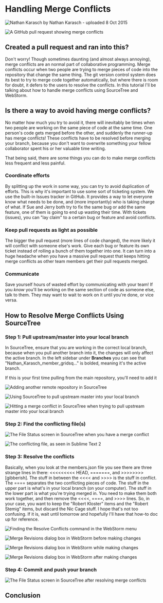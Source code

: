 # Handling Merge Conflicts

![Nathan Karasch](../../_images/members/Karasch-Nathan-sm.jpg) by Nathan Karasch - uploaded 8 Oct 2015

![A GitHub pull request showing merge conflicts](../../_images/resources/tutorials/merge_conflict/merge-conflicts-00.png)

## Created a pull request and ran into this?

Don't worry! Though sometimes daunting (and almost always annoying), merge conflicts are an normal part of
collaborative programming. Merge conflicts occur when two people are trying to merge pieces of code into the repository
that change the same thing. The git version control system does its best to try to merge code together automatically,
but where there is room for doubt, it defers to the users to resolve the conflicts. In this tutorial I'll be talking
about how to handle merge conflicts using SourceTree and WebStorm.

## Is there a way to avoid having merge conflicts?

No matter how much you try to avoid it, there will inevitably be times when two people are working on the same piece
of code at the same time. One person's code gets merged before the other, and suddenly the runner-up has merge conflicts!
These conflicts have to be resolved before merging your branch, because you don't want to overwrite something your
fellow collaborator spent his or her valuable time writing.

That being said, there are some things you can do to make merge conflicts less frequent and less painful.

### Coordinate efforts

By splitting up the work in some way, you can try to avoid duplication of efforts. This is why it's important to use
some sort of ticketing system. We use the built-in Issues tracker in GitHub. It provides a way to let everyone know
what needs to be done, and (more importantly) who is taking charge of what. If Sue and Jerry both try to fix the same
bug or add the same feature, one of them is going to end up wasting their time. With tickets (issues), you can "lay
claim" to a certain bug or feature and avoid conflicts.

### Keep pull requests as light as possible

The bigger the pull request (more lines of code changed), the more likely it will conflict with someone else's work.
Give each bug or feature its own ticket instead of rolling a bunch of them together into one. It can turn into a huge
headache when you have a massive pull request that keeps hitting merge conflicts as other team members get their
pull requests merged.

### Communicate

Save yourself hours of wasted effort by communicating with your team! If you *know* you'll be working on the same
section of code as someone else, talk to them. They may want to wait to work on it until you're done, or vice versa.

## How to Resolve Merge Conflicts Using SourceTree

### Step 1: Pull upstream/master into your local branch

In SourceTree, ensure that you are working in the correct local branch, because when you pull another branch into it,
the changes will only affect the active branch. In the left sidebar under **Branches** you can see that
"Nathan_Karasch_member_gridsq..." is bolded, meaning it's the active branch.

If this is your first time pulling from the main repository, you'll need to add it

![Adding another remote repository in SourceTree](../../_images/resources/tutorials/merge_conflict/merge-conflicts-01a.png)

![Using SourceTree to pull upstream master into your local branch](../../_images/resources/tutorials/merge_conflict/merge-conflicts-01b.png)

![Hitting a merge conflict in SourceTree when trying to pull upstream master into your local branch](../../_images/resources/tutorials/merge_conflict/merge-conflicts-02.png)

### Step 2: Find the conflicting file(s)

![The File Status screen in SourceTree when you have a merge conflict](../../_images/resources/tutorials/merge_conflict/merge-conflicts-03.png)

![The conflicting file, as seen in Sublime Text 2](../../_images/resources/tutorials/merge_conflict/merge-conflicts-04.png)

### Step 3: Resolve the conflicts

Basically, when you look at the members.json file you see there are three strange lines in there: <<<<<<<<< HEAD, =======,
and >>>>>>>> [gibberish]. The stuff in between the <<<< and >>>> is the stuff in conflict. The ==== separates the two conflicting pieces of code.
The stuff in the upper part is what's in your local branch (on your computer). The stuff in the lower part is what you're trying merged in.
You need to make them both work together, and then remove the <<<<, ====, and >>>> lines. So, in your case, you want to keep the
"Robert Kloster" items and the "Robert Stemig" items, but discard the Nic Cage stuff. I hope that's not too confusing. If it is,
wait until tomorrow and hopefully I'll have that how-to doc up for reference.

![Finding the Resolve Conflicts command in the WebStorm menu](../../_images/resources/tutorials/merge_conflict/merge-conflicts-05.png)

![Merge Revisions dialog box in WebStorm before making changes](../../_images/resources/tutorials/merge_conflict/merge-conflicts-06.png)

![Merge Revisions dialog box in WebStorm while making changes](../../_images/resources/tutorials/merge_conflict/merge-conflicts-07.png)

![Merge Revisions dialog box in WebStorm after making changes](../../_images/resources/tutorials/merge_conflict/merge-conflicts-08.png)

### Step 4: Commit and push your branch

![The File Status screen in SourceTree after resolving merge conflicts](../../_images/resources/tutorials/merge_conflict/merge-conflicts-09.png)

## Conclusion

